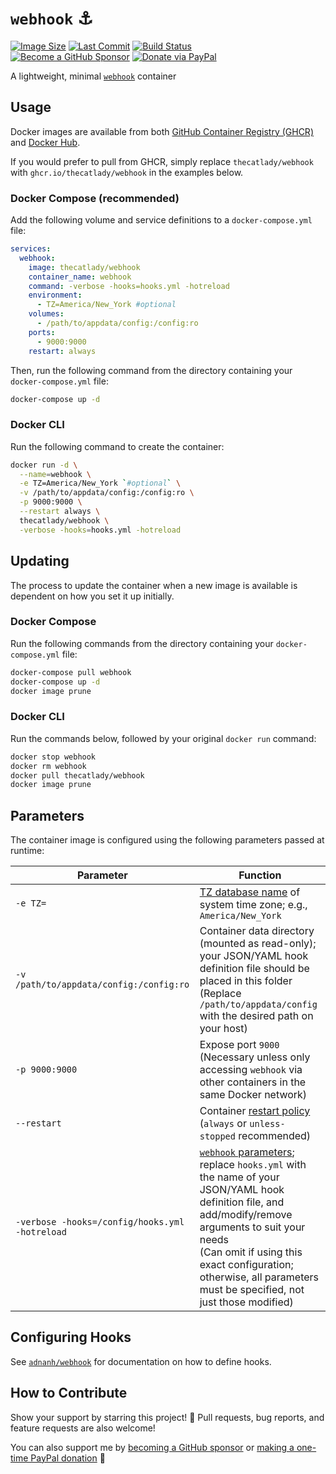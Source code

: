 # `webhook` &#9875;

[![Image Size](https://img.shields.io/docker/image-size/thecatlady/webhook/latest?style=flat-square&logoColor=white&logo=docker)](https://hub.docker.com/r/thecatlady/webhook)
[![Last Commit](https://img.shields.io/github/last-commit/TheCatLady/docker-webhook?style=flat-square&logoColor=white&logo=github)](https://github.com/TheCatLady/docker-webhook)
[![Build Status](https://img.shields.io/github/workflow/status/TheCatLady/docker-webhook/Build%20Docker%20Images?style=flat-square&logoColor=white&logo=github%20actions)](https://github.com/TheCatLady/docker-webhook)<br/>
[![Become a GitHub Sponsor](https://img.shields.io/badge/github%20sponsors-become%20a%20sponsor-ff69b4?style=flat-square&logo=github%20sponsors)](https://github.com/sponsors/TheCatLady)
[![Donate via PayPal](https://img.shields.io/badge/paypal-make%20a%20donation-blue?style=flat-square&logo=paypal)](http://paypal.me/DHoung)

A lightweight, minimal [`webhook`](https://github.com/adnanh/webhook) container

## Usage

Docker images are available from both [GitHub Container Registry (GHCR)](https://github.com/users/TheCatLady/packages/container/package/webhook) and [Docker Hub](https://hub.docker.com/r/thecatlady/webhook).

If you would prefer to pull from GHCR, simply replace `thecatlady/webhook` with `ghcr.io/thecatlady/webhook` in the examples below.

### Docker Compose (recommended)

Add the following volume and service definitions to a `docker-compose.yml` file:

```yaml
services:
  webhook:
    image: thecatlady/webhook
    container_name: webhook
    command: -verbose -hooks=hooks.yml -hotreload
    environment:
      - TZ=America/New_York #optional
    volumes:
      - /path/to/appdata/config:/config:ro
    ports:
      - 9000:9000
    restart: always
```

Then, run the following command from the directory containing your `docker-compose.yml` file:

```bash
docker-compose up -d
```

### Docker CLI

Run the following command to create the container:

```bash
docker run -d \
  --name=webhook \
  -e TZ=America/New_York `#optional` \
  -v /path/to/appdata/config:/config:ro \
  -p 9000:9000 \
  --restart always \
  thecatlady/webhook \
  -verbose -hooks=hooks.yml -hotreload
```

## Updating

The process to update the container when a new image is available is dependent on how you set it up initially.

### Docker Compose

Run the following commands from the directory containing your `docker-compose.yml` file:

```bash
docker-compose pull webhook
docker-compose up -d
docker image prune
```

### Docker CLI

Run the commands below, followed by your original `docker run` command:

```bash
docker stop webhook
docker rm webhook
docker pull thecatlady/webhook
docker image prune
```

## Parameters

The container image is configured using the following parameters passed at runtime:

|Parameter|Function|
|---|---|
|`-e TZ=`|[TZ database name](https://en.wikipedia.org/wiki/List_of_tz_database_time_zones) of system time zone; e.g., `America/New_York`|
|`-v /path/to/appdata/config:/config:ro`|Container data directory (mounted as read-only); your JSON/YAML hook definition file should be placed in this folder<br/>(Replace `/path/to/appdata/config` with the desired path on your host)|
|`-p 9000:9000`|Expose port `9000`<br/>(Necessary unless only accessing `webhook` via other containers in the same Docker network)|
|`--restart`|Container [restart policy](https://docs.docker.com/engine/reference/run/#restart-policies---restart)<br/>(`always` or `unless-stopped` recommended)|
|`-verbose -hooks=/config/hooks.yml -hotreload`|[`webhook` parameters](https://github.com/adnanh/webhook/blob/master/docs/Webhook-Parameters.md); replace `hooks.yml` with the name of your JSON/YAML hook definition file, and add/modify/remove arguments to suit your needs<br/>(Can omit if using this exact configuration; otherwise, all parameters must be specified, not just those modified)|

## Configuring Hooks

See [`adnanh/webhook`](https://github.com/adnanh/webhook) for documentation on how to define hooks.

## How to Contribute

Show your support by starring this project! &#x1F31F;  Pull requests, bug reports, and feature requests are also welcome!

You can also support me by [becoming a GitHub sponsor](https://github.com/sponsors/TheCatLady) or [making a one-time PayPal donation](http://paypal.me/DHoung) &#x1F496;